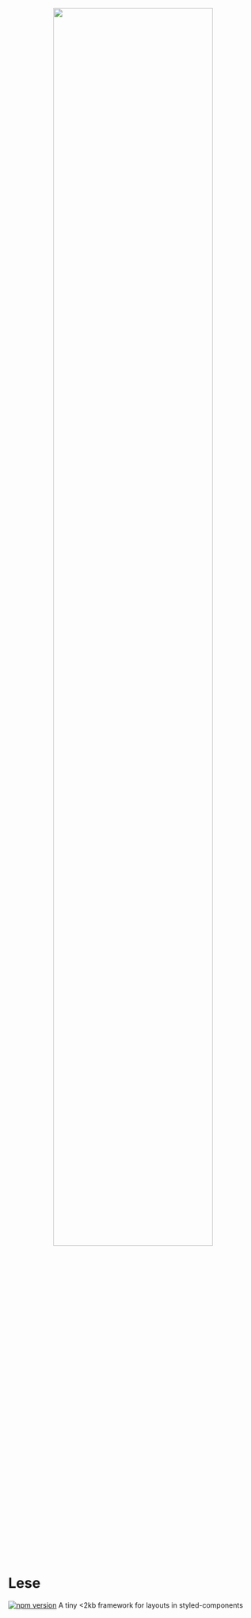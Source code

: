 <p align="center">
  <img src="https://i.imgur.com/8pu5iIE.png" width="80%">
</p>

# Lese
[![npm version](https://badge.fury.io/js/lese.svg)](https://badge.fury.io/js/lese)
A tiny <2kb framework for layouts in styled-components
